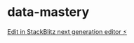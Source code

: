 # data-mastery

[Edit in StackBlitz next generation editor ⚡️](https://stackblitz.com/~/github.com/friendsd06/data-mastery)